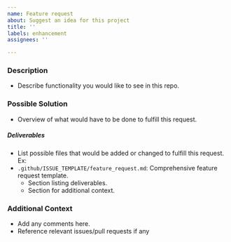 ```yaml
---
name: Feature request
about: Suggest an idea for this project
title: ''
labels: enhancement
assignees: ''

---
```


### Description
* Describe functionality you would like to see in this repo.

### Possible Solution
* Overview of what would have to be done to fulfill this request.
##### Deliverables
* List possible files that would be added or changed to fulfill this request. Ex:
* `.github/ISSUE_TEMPLATE/feature_request.md`: Comprehensive feature request template.
  * Section listing deliverables.
  * Section for additional context.

### Additional Context
* Add any comments here.
* Reference relevant issues/pull requests if any
